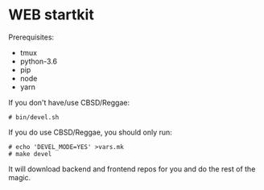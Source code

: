 # WEB startkit

Prerequisites:

* tmux
* python-3.6
* pip
* node
* yarn

If you don't have/use CBSD/Reggae:

```
# bin/devel.sh
```

If you do use CBSD/Reggae, you should only run:
```
# echo 'DEVEL_MODE=YES' >vars.mk
# make devel
```

It will download backend and frontend repos for you and do the rest of the magic.
